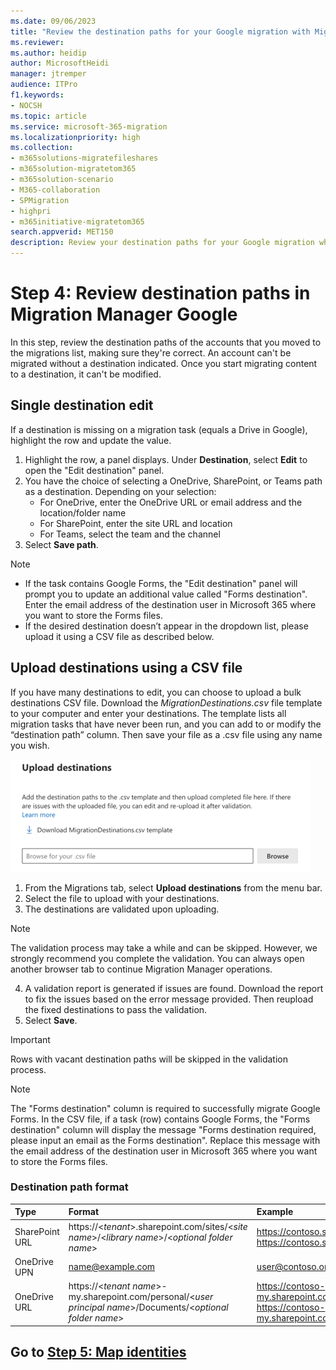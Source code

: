```yaml
---
ms.date: 09/06/2023
title: "Review the destination paths for your Google migration with Migration Manager"
ms.reviewer: 
ms.author: heidip
author: MicrosoftHeidi
manager: jtremper
audience: ITPro
f1.keywords:
- NOCSH
ms.topic: article
ms.service: microsoft-365-migration
ms.localizationpriority: high
ms.collection: 
- m365solutions-migratefileshares
- m365solution-migratetom365
- m365solution-scenario
- M365-collaboration
- SPMigration
- highpri
- m365initiative-migratetom365
search.appverid: MET150
description: Review your destination paths for your Google migration while using Migration Manager.
---
```

# Step 4: Review destination paths in Migration Manager Google

In this step, review the destination paths of the accounts that you moved to the migrations list, making sure they're correct. An account can't be migrated without a destination indicated. Once you start migrating content to a destination, it can't be modified.

## Single destination edit

If a destination is missing on a migration task (equals a Drive in Google), highlight the row and update the value. 

1. Highlight the row, a panel displays. Under **Destination**, select **Edit** to open the "Edit destination" panel.
2. You have the choice of selecting a OneDrive, SharePoint, or Teams path as a destination. Depending on your selection:
    - For OneDrive, enter the OneDrive URL or email address and the location/folder name
    - For SharePoint, enter the site URL and location
    - For Teams, select the team and the channel
3. Select **Save path**.
>[!Note]
> - If the task contains Google Forms, the "Edit destination" panel will prompt you to update an additional value called "Forms destination". Enter the email address of the destination user in Microsoft 365 where you want to store the Forms files.
> - If the desired destination doesn’t appear in the dropdown list, please upload it using a CSV file as described below.

## Upload destinations using a CSV file

If you have many destinations to edit, you can choose to upload a bulk destinations CSV file.  Download the *MigrationDestinations.csv* file template to your computer and enter your destinations. The template lists all migration tasks that have never been run, and you can add to or modify the “destination path” column. Then save your file as a .csv file using any name you wish. 


![upload destinations for Google accounts bulk](media/mm-google-bulk-upload-destination-panel.png)

1. From the Migrations tab, select **Upload destinations** from the menu bar.
2. Select the file to upload with your destinations.
3. The destinations are validated upon uploading. </br>

  >[!Note]
  >The validation process may take a while and can be skipped. However, we strongly recommend you complete the validation. You can always open another browser tab to continue Migration Manager operations.</br>

4. A validation report is generated if issues are found. Download the report to fix the issues based on the error message provided. Then reupload the fixed destinations to pass the validation.
5. Select **Save**.  

>[!Important]
>Rows with vacant destination paths will be skipped in the validation process.  

>[!Note]
>The "Forms destination" column is required to successfully migrate Google Forms. In the CSV file, if a task (row) contains Google Forms, the "Forms destination" column will display the message "Forms destination required, please input an email as the Forms destination". Replace this message with the email address of the destination user in Microsoft 365 where you want to store the Forms files.

### Destination path format

|Type|Format|Example|
|:-----|:-----|:-----|
|SharePoint URL|https://<*tenant*>.sharepoint.com/sites/<*site name*>/<*library name*>/<*optional folder name*>|https://contoso.sharepoint.com/sites/sitecollection/Shared Documents </br>https://contoso.sharepoint.com/sites/sitecollection/Shared Documents/SubFolder|
|OneDrive UPN|name@example.com|user@contoso.onmicrosoft.com|
|OneDrive URL|https://<*tenant name*>-my.sharepoint.com/personal/<*user principal name*>/Documents/<*optional folder name*>|https://contoso-my.sharepoint.com/personal/user_contoso_onmicrosoft_com/Documents </br>https://contoso-my.sharepoint.com/personal/user_contoso_onmicrosoft_com/Documents/SubFolder |



## Go to [**Step 5: Map identities**](mm-google-step5-map-identities.md)

